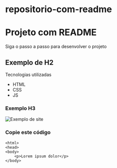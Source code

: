 # repositorio-com-readme
# Projeto com README
Siga o passo a passo para desenvolver o projeto
## Exemplo de H2 
Tecnologias utilizadas

- HTML
- CSS
- JS
### Exemplo H3
<img src="baixados.jpg" alt="Exemplo de site">

### Copie este código
```
<html>
<head>
<body>
    <p>Lorem ipsum dolor</p>
</body>

```
